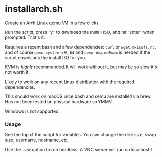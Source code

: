# installarch.sh
Create an [Arch Linux](https://archlinux.org) [qemu](https://www.qemu.org) VM in a few clicks. 

Run the script, press "y" to download the install ISO, and hit "enter" when prompted. That's it.

Requires a recent bash and a few dependencies:
`curl` or `wget`, `mkisofs`, `nc`, and of course `qemu-system-x86_64` and `qemu-img`. `md5sum` is needed if the script downloads the install ISO for you.

KVM is _highly_ recommended. It will work without it, but may be so slow it's not worth it.

Likely to work on any recent Linux distribution with the required dependencies. 

This should work on macOS once bash and qemu are installed via brew. Has not been tested on physical hardware so YMMV.

Windows is not supported.

### Usage

See the top of the script for variables. You can change the disk size, swap size, username, hostname, etc. 

Use the `-vnc` option to run headless. A VNC server will run on localhost:1.


